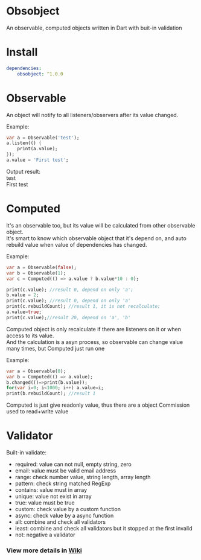 # Obsobject
An observable, computed objects written in Dart with buit-in validation

# Install 
```yaml
dependencies:  
    obsobject: ^1.0.0
```
# Observable
An object will notify to all listeners/observers after its value changed.  

Example:
```dart
var a = Observable('test');
a.listen(() {
    print(a.value);
});
a.value = 'First test';
```
Output result:  
test  
First test


# Computed
It's an observable too, but its value will be calculated from other observable object.  
It's smart to know which observable object that it's depend on, and auto rebuild value when value of dependencies has changed.  

Example:  
```dart
var a = Observable(false);
var b = Observable(1);
var c = Computed(() => a.value ? b.value*10 : 0);

print(c.value); //result 0, depend on only 'a';
b.value = 2;
print(c.value); //result 0, depend on only 'a'
print(c.rebuildCount); //result 1, it is not recalculate;
a.value=true;
print(c.value);//result 20, depend on 'a', 'b'
```

Computed object is only recalculate if there are listeners on it or when access to its value.  
And the calculation is a asyn process, so observable can change value many times, but Computed just run one

Example:
```dart
var a = Observable(0);
var b = Computed(() => a.value);
b.changed(()=>print(b.value));
for(var i=0; i<1000; i++) a.value=i;
print(b.rebuildCount); //result 1
```  

Computed is just give readonly value, thus there are a object Commission used to read+write value

# Validator
Built-in validate:  
- required: value can not null, empty string, zero
- email: value must be valid email address
- range: check number value, string length, array length
- pattern: check string matched RegExp
- contains: value must in array
- unique: value not exist in array
- true: value must be true
- custom: check value by a custom function
- async: check value by a async function
- all: combine and check all validators
- least: combine and check all validators but it stopped at the first invalid
- not: negative a validator

### View more details in [Wiki](https://github.com/hientrung/dart-observable/wiki)